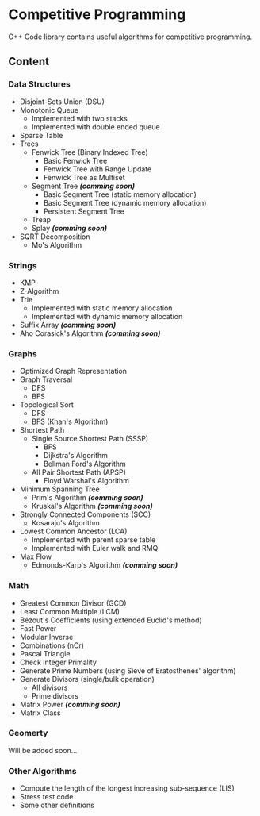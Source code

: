 # Competitive Programming

C++ Code library contains useful algorithms for competitive programming.

## Content

### Data Structures
- Disjoint-Sets Union (DSU)
- Monotonic Queue
	- Implemented with two stacks
	- Implemented with double ended queue
- Sparse Table
- Trees
	- Fenwick Tree (Binary Indexed Tree)
		- Basic Fenwick Tree
		- Fenwick Tree with Range Update
		- Fenwick Tree as Multiset
	- Segment Tree **<i>(comming soon)</i>**
		- Basic Segment Tree (static memory allocation)
		- Basic Segment Tree (dynamic memory allocation)
		- Persistent Segment Tree
	- Treap
	- Splay **<i>(comming soon)</i>**
- SQRT Decomposition
	- Mo's Algorithm

### Strings
- KMP
- Z-Algorithm
- Trie
	- Implemented with static memory allocation
	- Implemented with dynamic memory allocation
- Suffix Array **<i>(comming soon)</i>**
- Aho Corasick's Algorithm **<i>(comming soon)</i>**

### Graphs
- Optimized Graph Representation
- Graph Traversal
	- DFS
	- BFS
- Topological Sort
	- DFS
	- BFS (Khan's Algorithm)
- Shortest Path
	- Single Source Shortest Path (SSSP)
		- BFS
		- Dijkstra's Algorithm
		- Bellman Ford's Algorithm
	- All Pair Shortest Path (APSP)
		- Floyd Warshal's Algorithm
- Minimum Spanning Tree
	- Prim's Algorithm **<i>(comming soon)</i>**
	- Kruskal's Algorithm **<i>(comming soon)</i>**
- Strongly Connected Components (SCC)
	- Kosaraju's Algorithm
- Lowest Common Ancestor (LCA)
	- Implemented with parent sparse table
	- Implemented with Euler walk and RMQ
- Max Flow
	- Edmonds-Karp's Algorithm **<i>(comming soon)</i>**

### Math
- Greatest Common Divisor (GCD)
- Least Common Multiple (LCM)
- Bézout's Coefficients (using extended Euclid's method)
- Fast Power
- Modular Inverse
- Combinations (nCr)
- Pascal Triangle
- Check Integer Primality
- Generate Prime Numbers (using Sieve of Eratosthenes' algorithm)
- Generate Divisors (single/bulk operation)
	- All divisors
	- Prime divisors
- Matrix Power **<i>(comming soon)</i>**
- Matrix Class

### Geomerty
Will be added soon...

### Other Algorithms
- Compute the length of the longest increasing sub-sequence (LIS)
- Stress test code
- Some other definitions

